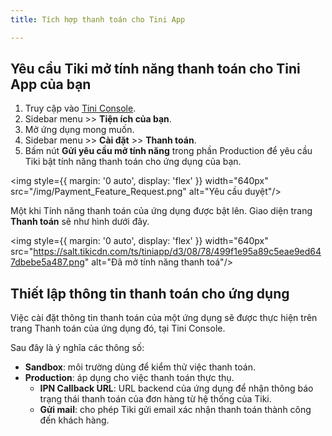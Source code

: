 ```yaml
---
title: Tích hợp thanh toán cho Tini App

---
```


## Yêu cầu Tiki mở tính năng thanh toán cho Tini App của bạn

1. Truy cập vào [Tini Console](https://developer.tiki.vn/apps).
2. Sidebar menu >>  **Tiện ích của bạn**.
3. Mở ứng dụng mong muốn.
4. Sidebar menu >> **Cài đặt** >> **Thanh toán**.
5. Bấm nút **Gửi yêu cầu mở tính năng** trong phần Production để yêu cầu Tiki bật tính năng thanh toán cho ứng dụng của bạn.

<img style={{ margin: '0 auto', display: 'flex' }} width="640px" src="/img/Payment_Feature_Request.png" alt="Yêu cầu duyệt"/>

Một khi Tính năng thanh toán của ứng dụng được bật lên. Giao diện trang **Thanh toán** sẽ như hình dưới đây.

<img style={{ margin: '0 auto', display: 'flex' }} width="640px" src="https://salt.tikicdn.com/ts/tiniapp/d3/08/78/499f1e95a89c5eae9ed647dbebe5a487.png" alt="Đã mở tính năng thanh toá"/>

## Thiết lập thông tin thanh toán cho ứng dụng

Việc cài đặt thông tin thanh toán của một ứng dụng sẽ được thực hiện trên trang Thanh toán của ứng dụng đó, tại Tini Console. 

Sau đây là ý nghĩa các thông số:

- **Sandbox**: môi trường dùng để kiểm thử việc thanh toán.
- **Production**: áp dụng cho việc thanh toán thực thụ.
  - **IPN Callback URL**: URL backend của ứng dụng để nhận thông báo trạng thái thanh toán của đơn hàng từ hệ thống của Tiki.
  - **Gửi mail**: cho phép Tiki gửi email xác nhận thanh toán thành công đến khách hàng. 